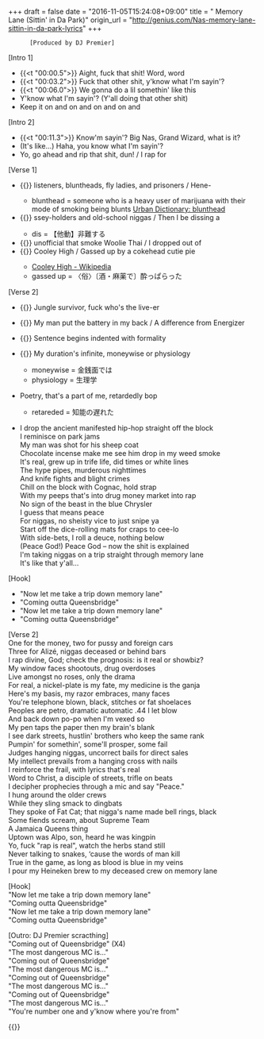 +++
draft = false
date = "2016-11-05T15:24:08+09:00"
title = " Memory Lane (Sittin' in Da Park)"
origin_url = "http://genius.com/Nas-memory-lane-sittin-in-da-park-lyrics"
+++
  
            
          [Produced by DJ Premier]  
  
[Intro 1]  

* {{<t "00:00.5">}} Aight, fuck that shit! Word, word  
* {{<t "00:03.2">}} Fuck that other shit, y'know what I'm sayin'?  
* {{<t "00:06.0">}} We gonna do a lil somethin' like this  
* Y'know what I'm sayin'?  (Y'all doing that other shit)  
* Keep it on and on and on and on and  

[Intro 2]  

* {{<t "00:11.3">}} Know'm sayin'? Big Nas, Grand Wizard, what is it?  
* (It's like…) Haha, you know what I'm sayin'?  
* Yo, go ahead and rip that shit, dun! / I rap for 
  
[Verse 1]  

* {{<t a>}} listeners, bluntheads, fly ladies, and prisoners / Hene- 
    * blunthead = someone who is a heavy user of marijuana with their mode of smoking being blunts [Urban Dictionary: blunthead](http://www.urbandictionary.com/define.php?term=blunthead)
* {{<t a>}} ssey-holders and old-school niggas / Then I be dissing a 
    * dis = 【他動】非難する
* {{<t a>}} unofficial that smoke Woolie Thai / I dropped out of 
* {{<t a>}} Cooley High / Gassed up by a cokehead cutie pie  
    * [Cooley High - Wikipedia](https://en.wikipedia.org/wiki/Cooley_High)
    * gassed up = 〈俗〉〔酒・麻薬で〕酔っぱらった

[Verse 2]  

* {{<t a>}} Jungle survivor, fuck who's the live-er  
* {{<t a>}} My man put the battery in my back / A difference from Energizer  
* {{<t a>}} Sentence begins indented with formality  
* {{<t a>}} My duration's infinite, moneywise or physiology  
    * moneywise = 金銭面では
    * physiology = 生理学

* Poetry, that's a part of me, retardedly bop  
    * retareded = 知能の遅れた
* I drop the ancient manifested hip-hop straight off the block  
I reminisce on park jams  
My man was shot for his sheep coat  
Chocolate incense make me see him drop in my weed smoke  
It's real, grew up in trife life, did times or white lines  
The hype pipes, murderous nighttimes  
And knife fights and blight crimes  
Chill on the block with Cognac, hold strap  
With my peeps that's into drug money market into rap  
No sign of the beast in the blue Chrysler  
I guess that means peace  
For niggas, no sheisty vice to just snipe ya  
Start off the dice-rolling mats for craps to cee-lo  
With side-bets, I roll a deuce, nothing below  
(Peace God!) Peace God – now the shit is explained  
I'm taking niggas on a trip straight through memory lane  
It's like that y'all…  
  
[Hook]  

* "Now let me take a trip down memory lane"  
* "Coming outta Queensbridge"  
* "Now let me take a trip down memory lane"  
* "Coming outta Queensbridge"  
  
[Verse 2]  
One for the money, two for pussy and foreign cars  
Three for Alizé, niggas deceased or behind bars  
I rap divine, God; check the prognosis: is it real or showbiz?  
My window faces shootouts, drug overdoses  
Live amongst no roses, only the drama  
For real, a nickel-plate is my fate, my medicine is the ganja  
Here's my basis, my razor embraces, many faces  
You're telephone blown, black, stitches or fat shoelaces  
Peoples are petro, dramatic automatic .44 I let blow  
And back down po-po when I'm vexed so  
My pen taps the paper then my brain's blank  
I see dark streets, hustlin' brothers who keep the same rank  
Pumpin' for somethin', some'll prosper, some fail  
Judges hanging niggas, uncorrect bails for direct sales  
My intellect prevails from a hanging cross with nails  
I reinforce the frail, with lyrics that's real  
Word to Christ, a disciple of streets, trifle on beats  
I decipher prophecies through a mic and say "Peace."  
I hung around the older crews  
While they sling smack to dingbats  
They spoke of Fat Cat; that nigga's name made bell rings, black  
Some fiends scream, about Supreme Team  
A Jamaica Queens thing  
Uptown was Alpo, son, heard he was kingpin  
Yo, fuck "rap is real", watch the herbs stand still  
Never talking to snakes, ‘cause the words of man kill  
True in the game, as long as blood is blue in my veins  
I pour my Heineken brew to my deceased crew on memory lane  
  
[Hook]  
"Now let me take a trip down memory lane"  
"Coming outta Queensbridge"  
"Now let me take a trip down memory lane"  
"Coming outta Queensbridge"  
  
[Outro: DJ Premier scracthing]  
"Coming out of Queensbridge" (X4)  
"The most dangerous MC is…"  
"Coming out of Queensbridge"  
"The most dangerous MC is…"  
"Coming out of Queensbridge"  
"The most dangerous MC is…"  
"Coming out of Queensbridge"  
"The most dangerous MC is…"  
"You're number one and y'know where you're from"  
  
  
            
        

{{<y JXBFG2vsyCM>}}
